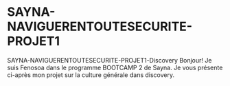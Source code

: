 # SAYNA-NAVIGUERENTOUTESECURITE-PROJET1
SAYNA-NAVIGUERENTOUTESECURITE-PROJET1-Discovery
Bonjour! Je suis Fenosoa dans le programme BOOTCAMP 2 de Sayna.
Je vous présente ci-après mon projet sur la culture générale dans discovery.
